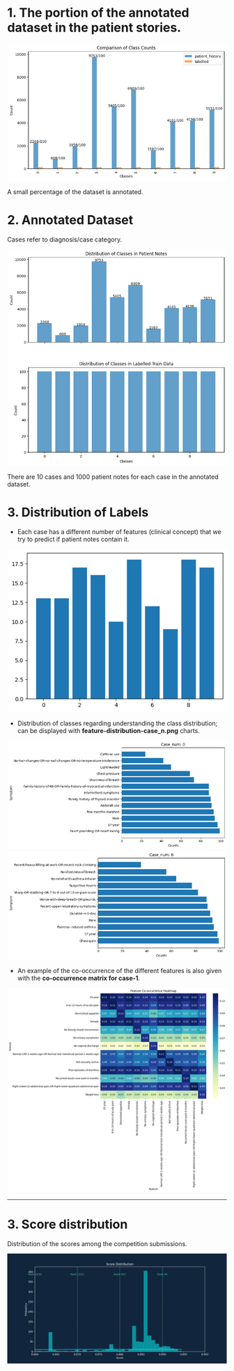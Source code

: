 # 1. The portion of the annotated dataset in the patient stories.

<img src="https://github.com/zehrakorkusuz/Applied_NLP/blob/main/Charts/portion-of-annotated-dataset.png">

A small percentage of the dataset is annotated.

# 2. Annotated Dataset 

Cases refer to diagnosis/case category. 

<img src="https://github.com/zehrakorkusuz/Applied_NLP/blob/main/Charts/Distribution-of-Cases.png">

There are 10 cases and 1000 patient notes for each case in the annotated dataset. 

# 3. Distribution of Labels  

- Each case has a different number of features (clinical concept) that we try to predict if patient notes contain it. 

<img src="https://github.com/zehrakorkusuz/Applied_NLP/blob/main/Charts/Unique-feature-count-per-case.png">

- Distribution of classes regarding understanding the class distribution; can be displayed with **feature-distribution-case_n.png** charts.

<img src="https://github.com/zehrakorkusuz/Applied_NLP/blob/main/Charts/feature-distribution-case_0.png">

<img src="https://github.com/zehrakorkusuz/Applied_NLP/blob/main/Charts/feature-distribution_case-6.png">

- An example of the co-occurrence of the different features is also given with the **co-occurrence matrix for case-1**. 

<img src="https://github.com/zehrakorkusuz/Applied_NLP/blob/main/Charts/features-co-occurence-matrix-case-1.png">

---
# 3. Score distribution

Distribution of the scores among the competition submissions.

<img src="https://github.com/zehrakorkusuz/Applied_NLP/blob/main/Charts/leaderboard.png">

